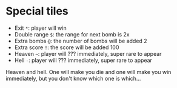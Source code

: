 
# Special tiles
- Exit `*`: player will win
- Double range `$`: the range for next bomb is 2x
- Extra bombs `@`: the number of bombs will be added 2
- Extra score `!`: the score will be added 100
- Heaven `~`: player will ??? immediately, super rare to appear
- Hell `-`: player will ??? immediately, super rare to appear

Heaven and hell. One will make you die and one will make you win immediately, but you don't know which one is which...

